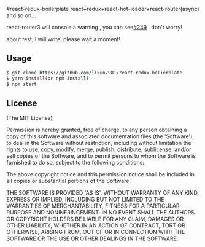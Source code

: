 #react-redux-boilerplate
  react+redux+react-hot-loader+react-router(async) and so on...
  
  react-router3 will console a warning , you can see[#249](https://github.com/gaearon/react-hot-loader/issues/249) . don't worry!
  
  about test, I will write. please wait a moment! 

## Usage

```bash
$ git clone https://github.com/likun7981/react-redux-bolierplate
$ yarn install(or npm install)
$ npm start
```
## License

(The MIT License)

Permission is hereby granted, free of charge, to any person obtaining
a copy of this software and associated documentation files (the
'Software'), to deal in the Software without restriction, including
without limitation the rights to use, copy, modify, merge, publish,
distribute, sublicense, and/or sell copies of the Software, and to
permit persons to whom the Software is furnished to do so, subject to
the following conditions:

The above copyright notice and this permission notice shall be
included in all copies or substantial portions of the Software.

THE SOFTWARE IS PROVIDED 'AS IS', WITHOUT WARRANTY OF ANY KIND,
EXPRESS OR IMPLIED, INCLUDING BUT NOT LIMITED TO THE WARRANTIES OF
MERCHANTABILITY, FITNESS FOR A PARTICULAR PURPOSE AND NONINFRINGEMENT.
IN NO EVENT SHALL THE AUTHORS OR COPYRIGHT HOLDERS BE LIABLE FOR ANY
CLAIM, DAMAGES OR OTHER LIABILITY, WHETHER IN AN ACTION OF CONTRACT,
TORT OR OTHERWISE, ARISING FROM, OUT OF OR IN CONNECTION WITH THE
SOFTWARE OR THE USE OR OTHER DEALINGS IN THE SOFTWARE.